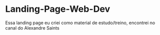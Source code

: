 # Landing-Page-Web-Dev
Essa landing page eu criei como material de estudo/treino, encontrei no canal do Alexandre Saints
